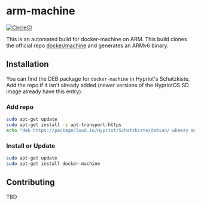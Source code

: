 # arm-machine
[![CircleCI](https://circleci.com/gh/hypriot/arm-machine.svg?style=svg)](https://circleci.com/gh/hypriot/arm-machine)

This is an automated build for docker-machine on ARM.
This build clones the official repo [docker/machine](https://github.com/docker/machine) and generates an ARMv6 binary.

## Installation

You can find the DEB package for `docker-machine` in Hypriot's Schatzkiste. Add the repo if it isn't already added (newer versions of the HypriotOS SD image already have this entry).

### Add repo

```bash
sudo apt-get update
sudo apt-get install -y apt-transport-https
echo "deb https://packagecloud.io/Hypriot/Schatzkiste/debian/ wheezy main" | sudo tee /etc/apt/sources.list.d/hypriot.list
```

### Install or Update

```bash
sudo apt-get update
sudo apt-get install docker-machine
```

## Contributing

TBD
